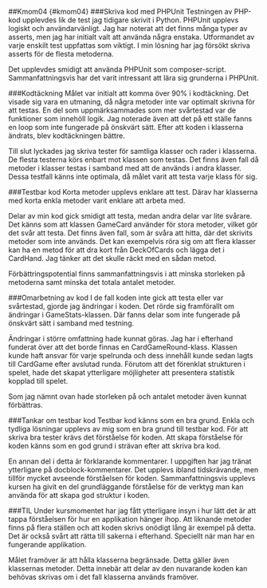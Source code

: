 ##Kmom04 {#kmom04}
###Skriva kod med PHPUnit
Testningen av PHP-kod upplevdes lik de test jag tidigare skrivit i Python. PHPUnit upplevs logiskt och användarvänligt. Jag har noterat att det finns många typer av asserts, men jag har initialt valt att använda några enstaka. Utformandet av varje enskilt test uppfattas som viktigt. I min lösning har jag försökt skriva asserts för de flesta metoderna.

Det upplevdes smidigt att använda PHPUnit som composer-script. Sammanfattningsvis har det varit intressant att lära sig grunderna i PHPUnit.

###Kodtäckning
Målet var initialt att komma över 90% i kodtäckning. Det visade sig vara en utmaning, då några metoder inte var optimalt skrivna för att testas. En del som uppmärksammades som mer svårtestad var de funktioner som innehöll logik. Jag noterade även att det på ett ställe fanns en loop som inte fungerade på önskvärt sätt. Efter att koden i klasserna ändrats, blev kodtäckningen bättre.

Till slut lyckades jag skriva tester för samtliga klasser och rader i klasserna. De flesta testerna körs enbart mot klassen som testas. Det finns även fall då metoder i klasser testas i samband med att de används i andra klasser. Dessa testfall känns inte optimala, då målet varit att testa varje klass för sig.

###Testbar kod
Korta metoder upplevs enklare att test. Därav har klasserna med korta enkla metoder varit enklare att arbeta med.

Delar av min kod gick smidigt att testa, medan andra delar var lite svårare. Det känns som att klassen GameCard använder för stora metoder, vilket gör det svår att testa. Det finns även fall, som är svåra att hitta, där det skrivits metoder som inte används. Det kan exempelvis röra sig om att flera klasser kan ha en metod för att dra kort från DeckOfCards och lägga det i CardHand. Jag tänker att det skulle räckt med en sådan metod.

Förbättringspotential finns sammanfattningsvis i att minska storleken på metoderna samt minska det totala antalet metoder.

###Omarbetning av kod
I de fall koden inte gick att testa eller var svårtestad, gjorde jag ändringar i koden. Det rörde sig framförallt om ändringar i GameStats-klassen. Där fanns delar som inte fungerade på önskvärt sätt i samband med testning.

Ändringar i större omfattning hade kunnat göras. Jag har i efterhand funderat över att det borde finnas en CardGameRound-klass. Klassen kunde haft ansvar för varje spelrunda och dess innehåll kunde sedan lagts till CardGame efter avslutad runda. Förutom att det förenklat strukturen i spelet, hade det skapat ytterligare möjligheter att presentera statistik kopplad till spelet.

Som jag nämnt ovan hade storleken på och antalet metoder även kunnat förbättras.

###Tankar om testbar kod
Testbar kod känns som en bra grund. Enkla och tydliga lösningar upplevs av mig som en bra grund till testbar kod. För att skriva bra tester krävs det förståelse för koden. Att skapa förståelse för koden känns som en god grund i strävan efter att skriva bra kod.

En annan del i detta är förklarande kommentarer. I uppgiften har jag tränat ytterligare på docblock-kommentarer. Det upplevs ibland tidskrävande, men tillför mycket avseende förståelsen för koden. Sammanfattningsvis upplevs kursen ha givit en del grundläggande förståelse för de verktyg man kan använda för att skapa god struktur i koden.

###TIL
Under kursmomentet har jag fått ytterligare insyn i hur lätt det är att tappa förståelsen för hur en applikation hänger ihop. Att liknande metoder finns på flera ställen och att koden skrivs onödigt lång är exempel på detta. Det är också svårt att rätta till sakerna i efterhand. Speciellt när man har en fungerande applikation.

Målet framöver är att hålla klasserna begränsade. Detta gäller även klassernas metoder. Detta innebär att delar av den nuvarande koden kan behövas skrivas om i det fall klasserna används framöver.
